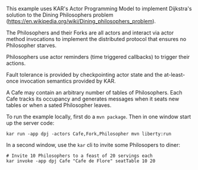 This example uses KAR's Actor Programming Model to implement
Dijkstra's solution to the Dining Philosophers problem
(https://en.wikipedia.org/wiki/Dining_philosophers_problem).

The Philosophers and their Forks are all actors and interact via actor
method invocations to implement the distributed protocol that ensures
no Philosopher starves.

Philosophers use actor reminders (time triggered callbacks) to trigger
their actions.

Fault tolerance is provided by checkpointing actor state and the
at-least-once invocation semantics provided by KAR.

A Cafe may contain an arbitrary number of tables of Philosophers. Each
Cafe tracks its occupancy and generates messages when it seats new
tables or when a sated Philosopher leaves.

To run the example locally, first do a `mvn package`.
Then in one window start up the server code:
```shell
kar run -app dpj -actors Cafe,Fork,Philosopher mvn liberty:run
```
In a second window, use the `kar` cli to invite some Philosopers to diner:
```shell
# Invite 10 Philosophers to a feast of 20 servings each
kar invoke -app dpj Cafe "Cafe de Flore" seatTable 10 20
```
